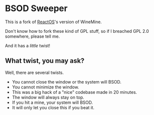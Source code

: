 # BSOD Sweeper
This is a fork of [ReactOS](https://github.com/reactos/reactos)'s version of WineMine.

Don't know how to fork these kind of GPL stuff, so if I breached GPL 2.0 somewhere, please tell me.

And it has a *little* twist!

## What twist, you may ask?
Well, there are several twists.
* You cannot close the window or the system will BSOD.
* You cannot minimize the window.
* This was a big hack of a "nice" codebase made in 20 minutes.
* The window will always stay on top.
* If you hit a mine, your system will BSOD.
* It will only let you close this if you beat it.
